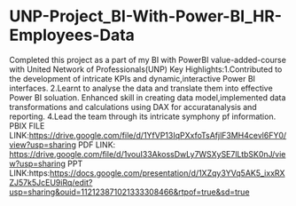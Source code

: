 # UNP-Project_BI-With-Power-BI_HR-Employees-Data

Completed this project as a part of my BI with PowerBI value-added-course with United Network of Professionals(UNP) 
Key Highlights:1.Contributed to the development of intricate KPIs and dynamic,interactive Power BI interfaces.
2.Learnt to analyse the data and translate them into effective Power BI soluation.
Enhanced skill in creating data model,implemented data transformations and calculations using DAX for accuratanalysis and reporting.
4.Lead the team through its intricate symphony pf information.
PBIX FILE LINK:https://drive.google.com/file/d/1YfVP13IqPXxfoTsAfjlF3MH4cevl6FY0/view?usp=sharing
PDF LINK: https://drive.google.com/file/d/1vouI33AkossDwLy7WSXySE7lLtbSK0nJ/view?usp=sharing
PPT LINK:https:https://docs.google.com/presentation/d/1XZqy3YVq5AK5_ixxRXZJ57k5JcEU9iRq/edit?usp=sharing&ouid=112123871021333308466&rtpof=true&sd=true
